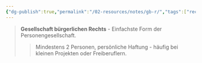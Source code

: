 ```yaml
---
{"dg-publish":true,"permalink":"/02-resources/notes/gb-r/","tags":["rechtsformen/personengesellschaft","BWL"],"noteIcon":"","updated":"2025-09-05T10:12:28.000+02:00"}
---
```


>**Gesellschaft bürgerlichen Rechts** - Einfachste Form der Personengesellschaft.
>>Mindestens 2 Personen, persönliche Haftung - häufig bei kleinen Projekten oder Freiberuflern.